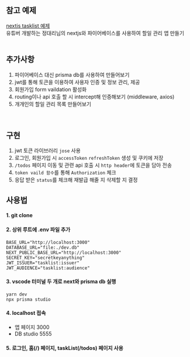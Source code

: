 
## 참고 예제
[nextjs tasklist 예제](https://youtu.be/5mAgMFNhTBY?si=P8OaXvUxAvl39Qe8) <br />
유튜버 개발하는 정대리님의 nextjs와 파이어베이스를 사용하여 할일 관리 앱 만들기 <br /><br />

## 추가사항
1. 파이어베이스 대신 prisma db를 사용하여 만들어보기
2. jwt를 통해 토큰을 이용하여 사용자 인증 및 정보 관리, 제공
3. 회원가입 form vaildation 활성화
4. routing이나 api 호출 할 시 intercept해 인증해보기 (middleware, axios)
5. 개개인의 할일 관리 목록 만들어보기
<br />

## 구현
1. jwt 토큰 라이브러리 ``jose`` 사용
2. 로그인, 회원가입 시 ``accessToken`` ``refreshToken`` 생성 및 쿠키에 저장
3. ``/todos`` 페이지 이동 및 관련 api 호출 시 ``http header``에 토큰을 담아 전송
4. ``token vaild 함수``를 통해 ``Authorization`` 체크
5. 응답 받은 ``status``를 체크해 재발급 해줄 지 삭제할 지 결정

## 사용법
#### 1. git clone
#### 2. 상위 루트에 .env 파일 추가 <br />
```
BASE_URL="http://localhost:3000"
DATABASE_URL="file:./dev.db"
NEXT_PUBLIC_BASE_URL="http://localhost:3000"
SECRET_KEY="secretkeyanything"
JWT_ISSUER="tasklist:issuer"
JWT_AUDIENCE="tasklist:audience"
```

#### 3. vscode 터미널 두 개로 next와 prisma db 실행 <br />
```
yarn dev
npx prisma studio
```

#### 4. localhost 접속 
- 앱 페이지 3000
- DB studio 5555

#### 5. 로그인, 홈(/) 페이지, taskList(/todos) 페이지 사용


<br />
